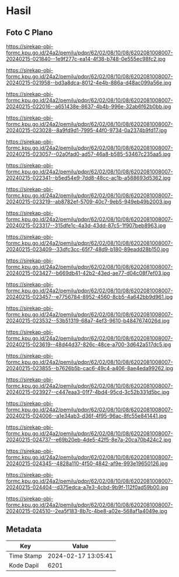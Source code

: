 # Hasil

## Foto C Plano

https://sirekap-obj-formc.kpu.go.id/24a2/pemilu/pdpr/62/02/08/10/08/6202081008007-20240215-021840--1e9f277c-ea14-4f38-b748-0e555ec98fc2.jpg

https://sirekap-obj-formc.kpu.go.id/24a2/pemilu/pdpr/62/02/08/10/08/6202081008007-20240215-021958--bd3a8dca-8012-4e4b-886a-d48ac099a56e.jpg

https://sirekap-obj-formc.kpu.go.id/24a2/pemilu/pdpr/62/02/08/10/08/6202081008007-20240215-022016--a651438e-8637-4b4b-996e-32ab6f62b0bb.jpg

https://sirekap-obj-formc.kpu.go.id/24a2/pemilu/pdpr/62/02/08/10/08/6202081008007-20240215-023028--8a9fd9d1-7995-44f0-9734-0a2374b9fd17.jpg

https://sirekap-obj-formc.kpu.go.id/24a2/pemilu/pdpr/62/02/08/10/08/6202081008007-20240215-023057--02a0fad0-ad57-46a8-b585-53467c235aa5.jpg

https://sirekap-obj-formc.kpu.go.id/24a2/pemilu/pdpr/62/02/08/10/08/6202081008007-20240215-022341--b5ed54e9-7dd8-48cc-ac1b-a588693d5362.jpg

https://sirekap-obj-formc.kpu.go.id/24a2/pemilu/pdpr/62/02/08/10/08/6202081008007-20240215-023219--ab8782ef-5709-40c7-9eb5-949eb49b2003.jpg

https://sirekap-obj-formc.kpu.go.id/24a2/pemilu/pdpr/62/02/08/10/08/6202081008007-20240215-023317--315dfe1c-4a3d-43dd-87c5-1f907beb8963.jpg

https://sirekap-obj-formc.kpu.go.id/24a2/pemilu/pdpr/62/02/08/10/08/6202081008007-20240215-023409--33dfc3cc-65f7-48d9-b180-89eadd28b150.jpg

https://sirekap-obj-formc.kpu.go.id/24a2/pemilu/pdpr/62/02/08/10/08/6202081008007-20240215-023427--b669db41-42b2-43ed-ae77-d04c08f7ef03.jpg

https://sirekap-obj-formc.kpu.go.id/24a2/pemilu/pdpr/62/02/08/10/08/6202081008007-20240215-023457--e7756784-8952-4560-8cb5-4a642bb9d961.jpg

https://sirekap-obj-formc.kpu.go.id/24a2/pemilu/pdpr/62/02/08/10/08/6202081008007-20240215-023532--53b51319-68a7-4ef3-9610-b4847674026d.jpg

https://sirekap-obj-formc.kpu.go.id/24a2/pemilu/pdpr/62/02/08/10/08/6202081008007-20240215-023619--48d44d37-826c-48ce-a700-3d642a517dc5.jpg

https://sirekap-obj-formc.kpu.go.id/24a2/pemilu/pdpr/62/02/08/10/08/6202081008007-20240215-023855--b7626b5b-cac6-49c4-a406-8ae4eda99262.jpg

https://sirekap-obj-formc.kpu.go.id/24a2/pemilu/pdpr/62/02/08/10/08/6202081008007-20240215-023927--c447eaa3-01f7-4bd4-95cd-3c52b331d5bc.jpg

https://sirekap-obj-formc.kpu.go.id/24a2/pemilu/pdpr/62/02/08/10/08/6202081008007-20240215-024006--a1e34ab3-d36f-4f95-96ac-8fc55e841441.jpg

https://sirekap-obj-formc.kpu.go.id/24a2/pemilu/pdpr/62/02/08/10/08/6202081008007-20240215-024737--e69b20eb-4de5-42f5-8e7a-20ca70b424c2.jpg

https://sirekap-obj-formc.kpu.go.id/24a2/pemilu/pdpr/62/02/08/10/08/6202081008007-20240215-024345--4828a110-4f50-4842-af9e-993e19650126.jpg

https://sirekap-obj-formc.kpu.go.id/24a2/pemilu/pdpr/62/02/08/10/08/6202081008007-20240215-024404--d375edca-a7e3-4cbd-9b9f-112f0ad59b00.jpg

https://sirekap-obj-formc.kpu.go.id/24a2/pemilu/pdpr/62/02/08/10/08/6202081008007-20240215-024510--2ea5f183-8b7c-4be8-a02e-568af1a4049e.jpg


## Metadata

| Key        | Value               |
| ---------- | ------------------- |
| Time Stamp | 2024-02-17 13:05:41 |
| Kode Dapil | 6201                |



